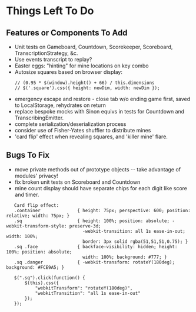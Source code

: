 # Things Left To Do

## Features or Components To Add
 - Unit tests on Gameboard, Countdown, Scorekeeper, Scoreboard, TranscriptionStrategy, &c.
 - Use events transcript to replay?
 - Easter eggs: "hinting" for mine locations on key combo
 - Autosize squares based on browser display:
    ```
    // (0.95 * $(window).height() + 66) / this.dimensions
    // $('.square').css({ height: newDim, width: newDim });
    ```
 - emergency escape and restore - close tab w/o ending game first, saved to LocalStorage, rehydrates on return
 - replace bespoke mocks with Sinon equivs in tests for Countdown and TranscribingEmitter.
 - complete serialization/deserialization process
 - consider use of Fisher-Yates shuffler to distribute mines
 - 'card flip' effect when revealing squares, and 'killer mine' flare.

## Bugs To Fix
 - move private methods out of prototype objects -- take advantage of modules' privacy!
 - fix broken unit tests on Scoreboard and Countdown
 - mine count display should have separate chips for each digit like score and timer.

 ```
    Card flip effect:
    .container              { height: 75px; perspective: 600; position: relative; width: 75px; }
    .sq                     { height: 100%; position: absolute; -webkit-transform-style: preserve-3d;
                              -webkit-transition: all 1s ease-in-out; width: 100%;
                              border: 3px solid rgba(51,51,51,0.75); }
    .sq .face               { backface-visibility: hidden; height: 100%; position: absolute;
                              width: 100%; background: #777; }
    .sq .danger             { -webkit-transform: rotateY(180deg); background: #FCE9A5; }

    $(".sq").click(function() {
        $(this).css({
            "webkitTransform": "rotateY(180deg)",
            "webkitTransition": "all 1s ease-in-out"
        });
    });
 ```